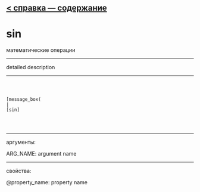 [< справка — содержание](ceammc_lib.html)
---

# sin


математические операции

---

detailed description
<br>


---


```



[message_box(                                 
|
[sin]


            
```

---
аргументы:

ARG_NAME: argument name<br>

---
свойства:

@property_name: property name<br>

